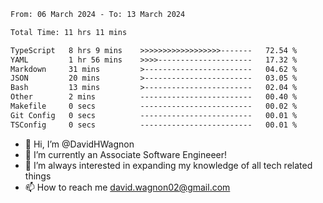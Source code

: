 <!--START_SECTION:waka-->

```txt
From: 06 March 2024 - To: 13 March 2024

Total Time: 11 hrs 11 mins

TypeScript   8 hrs 9 mins    >>>>>>>>>>>>>>>>>>-------   72.54 %
YAML         1 hr 56 mins    >>>>---------------------   17.32 %
Markdown     31 mins         >------------------------   04.62 %
JSON         20 mins         >------------------------   03.05 %
Bash         13 mins         >------------------------   02.04 %
Other        2 mins          -------------------------   00.40 %
Makefile     0 secs          -------------------------   00.02 %
Git Config   0 secs          -------------------------   00.01 %
TSConfig     0 secs          -------------------------   00.01 %
```

<!--END_SECTION:waka-->

- 👋 Hi, I’m @DavidHWagnon
- 👀 I’m currently an Associate Software Engineeer!
- 🌱 I’m always interested in expanding my knowledge of all tech related things
- 📫 How to reach me david.wagnon02@gmail.com

<!---
DavidHWagnon/DavidHWagnon is a ✨ special ✨ repository because its `README.md` (this file) appears on your GitHub profile.
You can click the Preview link to take a look at your changes.
--->
